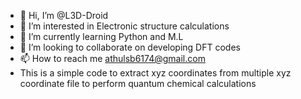 - 👋 Hi, I’m @L3D-Droid
- 👀 I’m interested in Electronic structure calculations
- 🌱 I’m currently learning Python and M.L
- 💞️ I’m looking to collaborate on developing DFT codes
- 📫 How to reach me athulsb6174@gmail.com
- This is a simple code to extract xyz coordinates from multiple xyz coordinate file to perform quantum chemical calculations
<!---
L3D-Droid/L3D-Droid is a ✨ special ✨ repository because its `README.md` (this file) appears on your GitHub profile.
You can click the Preview link to take a look at your changes.
--->
